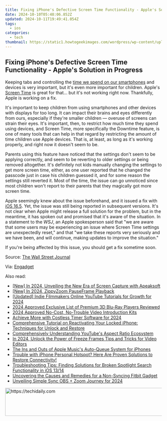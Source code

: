 ```yaml
---
title: Fixing iPhone's Defective Screen Time Functionality - Apple's Solution in Progress
date: 2024-10-10T05:48:06.852Z
updated: 2024-10-11T19:49:41.054Z
tags:
  - ios
categories:
  - tech
thumbnail: https://static1.howtogeekimages.com/wordpress/wp-content/uploads/2023/07/52763018168_45e618f2da_o.jpg
---
```


## Fixing iPhone's Defective Screen Time Functionality - Apple's Solution in Progress

Keeping tabs and controlling the [time we spend on our smartphones](https://win-forum.techidaily.com/digital-giants-showdown-navigating-through-facebook-twitter-instagram-and-youtube/) and devices is very important, but it's even more important for children. Apple's [Screen Time](https://youtube-web.techidaily.com/024-approved-essential-thumbnail-strategies-for-amplifying-viewership-on-youtube/) is great for that... but it's not working right now. Thankfully, Apple is working on a fix.

 It's important to keep children from using smartphones and other devices with displays for too long. It can impact their brains and eyes differently from ours, especially if they're smaller children — overuse of screens can strain their eyes. It's important, then, to restrict how much time they spend using devices, and Screen Time, more specifically the Downtime feature, is one of many tools that can help in that regard by restricting the amount of time children use Apple devices. That is, at least, as long as it's working properly, and right now it doesn't seem to be.

 Parents using this feature have noticed that the settings don't seem to be applying correctly, and seem to be reverting to older settings or being removed altogether. It's definitely not kids manually changing the settings to get more screen time, either, as one user reported that he changed the passcode just in case his children guessed it, and for some reason the settings still reverted it. Most of the time, the issue can go unnoticed since most children won't report to their parents that they magically got more screen time.

 Apple seemingly knew about the issue beforehand, and it issued a fix with [iOS 16.5](https://extra-approaches.techidaily.com/2024-approved-professional-gopro-footage-in-3-simple-steps/). Yet, the issue was still being reported in subsequent versions. It's not clear when Apple might release a full solution for the problem, but in the meantime, it has spoken out and promised that it's aware of the situation. In a statement to the _WSJ_, an Apple spokesperson said that "we are aware that some users may be experiencing an issue where Screen Time settings are unexpectedly reset," and that "we take these reports very seriously and we have been, and will continue, making updates to improve the situation."

 If you're being affected by this issue, you should get a fix sometime soon.

 Source: [The Wall Street Journal](https://www.wsj.com/articles/apples-parental-controls-are-broken-55a2aa52) 

 Via: [Engadget](https://www.engadget.com/apple-says-its-aware-of-a-bug-that-may-affect-screen-time-restrictions-for-kids-052057086.html?src=rss)

<ins class="adsbygoogle"
     style="display:block"
     data-ad-format="autorelaxed"
     data-ad-client="ca-pub-7571918770474297"
     data-ad-slot="1223367746"></ins>

<ins class="adsbygoogle"
     style="display:block"
     data-ad-client="ca-pub-7571918770474297"
     data-ad-slot="8358498916"
     data-ad-format="auto"
     data-full-width-responsive="true"></ins>

<span class="atpl-alsoreadstyle">Also read:</span>
<div><ul>
<li><a href="https://on-screen-recording.techidaily.com/new-in-2024-unveiling-the-new-era-of-screen-capture-with-apeaksoft/"><u>[New] In 2024, Unveiling the New Era of Screen Capture with Apeaksoft</u></a></li>
<li><a href="https://remote-screen-capture.techidaily.com/new-in-2024-zippyzoom-pauseframe-playback/"><u>[New] In 2024, ZippyZoom PauseFrame Playback</u></a></li>
<li><a href="https://youtube-lab.techidaily.com/ed-indie-filmmakers-online-youtube-tutorials-for-growth-for-2024/"><u>[Updated] Indie Filmmakers Online YouTube Tutorials for Growth for 2024</u></a></li>
<li><a href="https://some-knowledge.techidaily.com/2024-approved-exclusive-list-of-premium-3d-blu-ray-players-reviewed/"><u>2024 Approved Exclusive List of Premium 3D Blu-Ray Players Reviewed</u></a></li>
<li><a href="https://extra-support.techidaily.com/2024-approved-no-cost-no-trouble-video-introduction-kits/"><u>2024 Approved No-Cost, No-Trouble Video Introduction Kits</u></a></li>
<li><a href="https://extra-tips.techidaily.com/achieve-more-with-costless-timer-software-for-2024/"><u>Achieve More with Costless Timer Software for 2024</u></a></li>
<li><a href="https://os-tips.techidaily.com/comprehensive-tutorial-on-reactivating-your-locked-iphone-techniques-for-unlock-and-restore/"><u>Comprehensive Tutorial on Reactivating Your Locked iPhone: Techniques for Unlock and Restore</u></a></li>
<li><a href="https://youtube-zero.techidaily.com/ehensively-understanding-youtubes-aspect-ratio-ecosystem/"><u>Comprehensively Understanding YouTube's Aspect Ratio Ecosystem</u></a></li>
<li><a href="https://smart-video-editing.techidaily.com/in-2024-unlock-the-power-of-freeze-frames-tips-and-tricks-for-video-editors/"><u>In 2024, Unlock the Power of Freeze Frames Tips and Tricks for Video Editors</u></a></li>
<li><a href="https://os-tips.techidaily.com/the-ins-and-outs-of-apple-musics-auto-queue-system-for-iphones/"><u>The Ins and Outs of Apple Music's Auto-Queue System for iPhones</u></a></li>
<li><a href="https://os-tips.techidaily.com/1723620256136-trouble-with-iphone-personal-hotspot-here-are-proven-solutions-to-restore-connectivity/"><u>Trouble with iPhone Personal Hotspot? Here Are Proven Solutions to Restore Connectivity!</u></a></li>
<li><a href="https://os-tips.techidaily.com/troubleshooting-tips-finding-solutions-for-broken-spotlight-search-functionality-in-ios-1314/"><u>Troubleshooting Tips: Finding Solutions for Broken Spotlight Search Functionality in iOS 13/14</u></a></li>
<li><a href="https://os-tips.techidaily.com/uncovering-the-causes-and-remedies-for-a-non-syncing-fitbit-gadget/"><u>Uncovering the Causes and Remedies for a Non-Syncing Fitbit Gadget</u></a></li>
<li><a href="https://visual-screen-recording.techidaily.com/unveiling-simple-sync-obs-plus-zoom-journey-for-2024/"><u>Unveiling Simple Sync OBS + Zoom Journey for 2024</u></a></li>
</ul></div>

<!-- affiliate ads begin -->
<a href="https://imp.i357552.net/c/5597632/857869/11832" target="_top" id="857869">
  <img src="//a.impactradius-go.com/display-ad/11832-857869" border="0" alt="https://techidaily.com" width="728" height="90"/>
</a>
<img height="0" width="0" src="https://imp.i357552.net/i/5597632/857869/11832" style="position:absolute;visibility:hidden;" border="0" />
<!-- affiliate ads end -->

